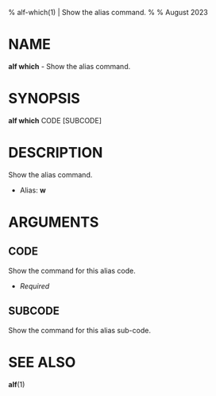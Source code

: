 % alf-which(1) | Show the alias command.
% 
% August 2023

NAME
==================================================

**alf which** - Show the alias command.

SYNOPSIS
==================================================

**alf which** CODE [SUBCODE]

DESCRIPTION
==================================================

Show the alias command.

- Alias: **w**

ARGUMENTS
==================================================

CODE
--------------------------------------------------

Show the command for this alias code.

- *Required*

SUBCODE
--------------------------------------------------

Show the command for this alias sub-code.


SEE ALSO
==================================================

**alf**(1)



